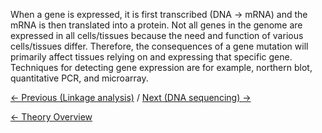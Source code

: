 When a gene is expressed, it is first transcribed (DNA → mRNA) and the
mRNA is then translated into a protein. Not all genes in the genome are
expressed in all cells/tissues because the need and function of various
cells/tissues differ. Therefore, the consequences of a gene mutation
will primarily affect tissues relying on and expressing that specific
gene. Techniques for detecting gene expression are for example, northern
blot, quantitative PCR, and microarray.

[← Previous (Linkage analysis)](/wiki/Linkage_Analysis "wikilink") / [Next
(DNA sequencing) →](/wiki/DNA_sequencing "wikilink")

[← Theory Overview](/wiki/Animal_Genetics "wikilink")

